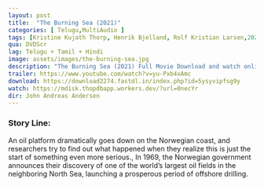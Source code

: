```yaml
---
layout: post
title:  "The Burning Sea (2021)"
categories: [ Telugu,MultiAudio ]
tags: [Kristine Kujath Thorp, Henrik Bjelland, Rolf Kristian Larsen,2021]
qua: DVDScr
lag: Telugu + Tamil + Hindi
image: assets/images/the-burning-sea.jpg
description: "The Burning Sea (2021) Full Movie Download and watch online 720p low file size 500 mb."
trailer: https://www.youtube.com/watch?v=yu-Pxb4xAmc
download: https://download2274.fastdl.in/index.php?id=5ysyvipfsg9y
watch: https://mdisk.thopdbapp.workers.dev/?url=0necYr
dir: John Andreas Andersen
---
```


### Story Line:
An oil platform dramatically goes down on the Norwegian coast, and researchers try to find out what happened when they realize this is just the start of something even more serious., In 1969, the Norwegian government announces their discovery of one of the world’s largest oil fields in the neighboring North Sea, launching a prosperous period of offshore drilling.


